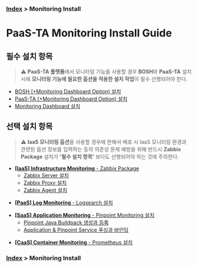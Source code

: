 ### [Index](https://github.com/PaaS-TA/Guide) > Monitoring Install


# PaaS-TA Monitoring Install Guide


## 필수 설치 항목
> ⚠️ <b>PaaS-TA 플랫폼</b>에서 모니터링 기능을 사용할 경우 <b>BOSH</b>와 <b>PaaS-TA</b> 설치 시에 **모니터링 기능에 필요한 옵션을 적용한 설치 작업**이 필수 선행되어야 한다.

- [BOSH (+Monitoring Dashboard Option) 설치](PAAS-TA_BOSH2_MONITORING_INSTALL_GUIDE.md)
- [PaaS-TA (+Monitoring Dashboard Option) 설치](PAAS-TA_CORE_MONITORING_INSTALL_GUIDE.md)
- [Monitoring Dashboard 설치](PAAS-TA_MONITORING_MONITORING_DASHBOARD_INSTALL.md)


## 선택 설치 항목
> ⚠️ **IaaS 모니터링 옵션**을 사용할 경우에 한해서 배포 시 IaaS 모니터링 환경과 관련된 옵션 정보를 입력하는 등의 의존성 문제 예방을 위해 반드시 **Zabbix Package** 설치가 **'필수 설치 항목'** 보다도 선행되어야 하는 것에 주의한다.

+ [**[IaaS] Infrastructure Monitoring** - Zabbix Package](#)
  + [Zabbix Server 설치](PAAS-TA_MONITORING_ZABBIX-SERVER_INSTALL.md)
  + [Zabbix Proxy 설치](PAAS-TA_MONITORING_ZABBIX-PROXY_INSTALL.md)
  + [Zabbix Agent 설치](PAAS-TA_MONITORING_ZABBIX-AGENT_INSTALL.md)
  
- [**[PaaS] Log Monitoring** - Logsearch 설치](PAAS-TA_MONITORING_LOGSEARCH_INSTALL.md)

+ [**[SaaS] Application Monitoring** - Pinpoint Monitoring 설치](PAAS-TA_MONITORING_PINPOINT_MONITORING_INSTALL.md)
  + [Pinpoint Java Buildpack 생성과 등록](PAAS-TA_MONITORING_PINPOINT_JAVA_BUILDPACK_CREATING_AND_UPLOADING.md)
  + [Application & Pinpoint Service 푸싱과 바인딩](PAAS-TA_MONITORING_PINPOINT_APPLICATION_PUSHING_AND_BINDING.md)

- [**[CaaS] Container Monitoring** - Prometheus 설치](PAAS-TA_MONITORING_CONTAINER_SERVICE_INSTALL.md)


### [Index](https://github.com/PaaS-TA/Guide) > Monitoring Install
